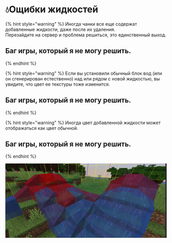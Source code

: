 # 💧Ощибки жидкостей

{% hint style="warning" %}
Иногда чанки все еще содержат добавленные жидкости, даже после их удаления.  
Перезайдите на сервер и проблема решиться, это единственный выход.

## **Баг игры, который я не могу решить.**
{% endhint %}

{% hint style="warning" %}
Если вы установили обычный блок вод \(или он сгенерирован естественно\) над или рядом с новой жидкостью, вы увидите, что цвет ее текстуры тоже изменится.

## **Баг игры, который я не могу решить.**
{% endhint %}

{% hint style="warning" %}
Иногда цвет добавленной жидкости может отображаться как цвет обычной.

## **Баг игры, который я не могу решить.**
{% endhint %}

![](../.gitbook/assets/immagine%20%2814%29%20%281%29%20%282%29%20%283%29%20%283%29%20%284%29%20%284%29%20%285%29%20%282%29.png)


